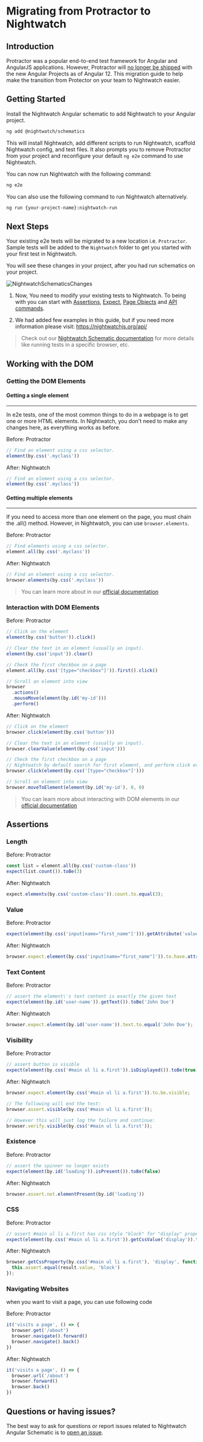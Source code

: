 # Migrating from Protractor to Nightwatch

## Introduction

Protractor was a popular end-to-end test framework for Angular and AngularJS applications. However, Protractor will [no longer be shipped][AngualarRFC] with the new Angular Projects as of Angular 12. This migration guide to help make the transition from Protector on your team to Nightwatch easier.

## Getting Started

Install the Nightwatch Angular schematic to add Nightwatch to your Angular project.

```sh
ng add @nightwatch/schematics
```

This will install Nightwatch, add different scripts to run Nightwatch, scaffold Nightwatch config, and test files. It also prompts you to remove Protractor from your project and reconfigure your default `ng e2e` command to use Nightwatch.

You can now run Nightwatch with the following command:

```sh
ng e2e
```

You can also use the following command to run Nightwatch alternatively.

```sh
ng run {your-project-name}:nightwatch-run
```

## Next Steps

Your existing e2e tests will be migrated to a new location i.e. `Protractor`. Sample tests will be added to the `Nightwatch` folder to get you started with your first test in Nightwatch.

You will see these changes in your project, after you had run schematics on your project.

![NightwatchSchematicsChanges](./folder_changes.png)

1. Now, You need to modify your existing tests to Nightwatch. To being with you can start with [Assertions][AssertionLink], [Expect][ExceptLink], [Page Objects][PageObjectLink] and [API commands][APICommandsLink].

2. We had added few examples in this guide, but if you need more information please visit: https://nightwatchjs.org/api/

> Check out our [Nightwatch Schematic documentation][NightwatchSchematicDocumentation] for more details like running tests in a specific browser, etc.

## Working with the DOM

### Getting the DOM Elements

#### Getting a single element

---

In e2e tests, one of the most common things to do in a webpage is to get one or more HTML elements. In Nightwatch, you don't need to make any changes here, as everything works as before.

<span>Before: Protractor</span>

```js
// Find an element using a css selector.
element(by.css('.myclass'))
```

<span>After: Nightwatch</span>

```js
// Find an element using a css selector.
element(by.css('.myclass'))
```

#### Getting multiple elements

---

If you need to access more than one element on the page, you must chain the .all() method. However, in Nightwatch, you can use `browser.elements`.

<span>Before: Protractor</span>

```js
// Find elements using a css selector.
element.all(by.css('.myclass'))
```

<span>After: Nightwatch</span>

```js
// Find an element using a css selector.
browser.elements(by.css('.myclass'))
```

> You can learn more about in our [official documentation][ElementDocumentationLink]

### Interaction with DOM Elements

<span>Before: Protractor</span>

```js
// Click on the element
element(by.css('button')).click()

// Clear the text in an element (usually an input).
element(by.css('input')).clear()

// Check the first checkbox on a page
element.all(by.css('[type="checkbox"]')).first().click()

// Scroll an element into view
browser
  .actions()
  .mouseMove(element(by.id('my-id')))
  .perform()
```

<span>After: Nightwatch</span>

```js
// Click on the element
browser.click(element(by.css('button')))

// Clear the text in an element (usually an input).
browser.clearValue(element(by.css('input')))

// Check the first checkbox on a page
// Nightwatch by default search for first element, and perform click event if there are multiple element present
browser.click(element(by.css('[type="checkbox"]')))

// Scroll an element into view
browser.moveToElement(element(by.id('my-id'), 0, 0)
```

> You can learn more about interacting with DOM elements in our [official documentation][ElementInteractionDocLink]

## Assertions

### Length

<span>Before: Protractor</span>

```js
const list = element.all(by.css('custom-class'))
expect(list.count()).toBe(3)
```

<span>After: Nightwatch</span>

```js
expect.elements(by.css('custom-class')).count.to.equal(3);
```

### Value

<span>Before: Protractor</span>

```js
expect(element(by.css('input[name="first_name"]'))).getAttribute('value')).toBe('foo')
```

<span>After: Nightwatch</span>

```js
browser.expect.element(by.css('input[name="first_name"]')).to.have.attribute('value').equals('foo');
```

### Text Content

<span>Before: Protractor</span>

```js
// assert the element\'s text content is exactly the given text
expect(element(by.id('user-name')).getText()).toBe('John Doe')
```

<span>After: Nightwatch</span>

```js
browser.expect.element(by.id('user-name')).text.to.equal('John Doe');
```

### Visibility

<span>Before: Protractor</span>

```js
// assert button is visible
expect(element(by.css('#main ul li a.first')).isDisplayed()).toBe(true)
```

<span>After: Nightwatch</span>

```js
browser.expect.element(by.css('#main ul li a.first')).to.be.visible;

// The following will end the test:
browser.assert.visible(by.css('#main ul li a.first'));

// However this will just log the failure and continue:
browser.verify.visible(by.css('#main ul li a.first'));
```

### Existence

<span>Before: Protractor</span>

```js
// assert the spinner no longer exists
expect(element(by.id('loading')).isPresent()).toBe(false)
```

<span>After: Nightwatch</span>

```js
browser.assert.not.elementPresent(by.id('loading'))
```

### CSS

<span>Before: Protractor</span>

```js
// assert #main ul li a.first has css style "block" for "display" property
expect(element(by.css('#main ul li a.first')).getCssValue('display')).toBe('block')
```

<span>After: Nightwatch</span>

```js
browser.getCssProperty(by.css('#main ul li a.first'), 'display', function(result) {
  this.assert.equal(result.value, 'block')
});
```

### Navigating Websites

when you want to visit a page, you can use following code

<span>Before: Protractor</span>

```js
it('visits a page', () => {
  browser.get('/about')
  browser.navigate().forward()
  browser.navigate().back()
})
```

<span>After: Nightwatch</span>

```js
it('visits a page', () => {
  browser.url('/about')
  browser.forward()
  browser.back()
})
```

## Questions or having issues?

The best way to ask for questions or report issues related to Nightwatch Angular Schematic is to [open an issue][GithubIssueLink].


[AngualarRFC]:https://github.com/angular/protractor/issues/5502
[SeleniumPluginExtendLink]:https://nightwatchjs.org/guide/extending-nightwatch/using-with-selenium-webdriver.html
[WebdriverIOPluginExtendLink]:https://nightwatchjs.org/guide/extending-nightwatch/using-with-webdriverio.html
[NightwatchSchematicDocumentation]:https://github.com/nightwatchjs/nightwatch-schematics#readme
[GithubIssueLink]:https://github.com/nightwatchjs/nightwatch-schematics/issues?q=is%3Aissue+is%3Aopen+sort%3Aupdated-desc
[ElementDocumentationLink]:https://nightwatchjs.org/api/element.html
[ElementInteractionDocLink]:https://nightwatchjs.org/api/commands/#elementinteraction-headline
[AssertionLink]:https://nightwatchjs.org/api/
[ExceptLink]:https://nightwatchjs.org/api/expect/
[PageObjectLink]:https://nightwatchjs.org/api/pageobject/
[APICommandsLink]:https://nightwatchjs.org/api/commands/
